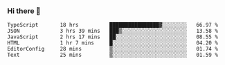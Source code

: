 ### Hi there 👋

<!--START_SECTION:waka-->

```text
TypeScript       18 hrs          ████████████████▓░░░░░░░░   66.97 %
JSON             3 hrs 39 mins   ███▒░░░░░░░░░░░░░░░░░░░░░   13.58 %
JavaScript       2 hrs 17 mins   ██░░░░░░░░░░░░░░░░░░░░░░░   08.55 %
HTML             1 hr 7 mins     █░░░░░░░░░░░░░░░░░░░░░░░░   04.20 %
EditorConfig     28 mins         ▒░░░░░░░░░░░░░░░░░░░░░░░░   01.74 %
Text             25 mins         ▒░░░░░░░░░░░░░░░░░░░░░░░░   01.59 %
```

<!--END_SECTION:waka-->

<!--
**arlenxuzj/arlenxuzj** is a ✨ _special_ ✨ repository because its `README.md` (this file) appears on your GitHub profile.

Here are some ideas to get you started:

- 🔭 I’m currently working on ...
- 🌱 I’m currently learning ...
- 👯 I’m looking to collaborate on ...
- 🤔 I’m looking for help with ...
- 💬 Ask me about ...
- 📫 How to reach me: ...
- 😄 Pronouns: ...
- ⚡ Fun fact: ...
-->
